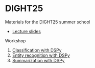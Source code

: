 # DIGHT25
Materials for the DIGHT25 summer school

* [Lecture slides](https://docs.google.com/presentation/d/1Z4cLon_qO8FDRjf8t3EraEnmSmQG1prQi7tSs50Q7qs/edit?usp=sharing)

Workshop
1. [Classification with DSPy](https://colab.research.google.com/github/TurkuNLP/DIGHT25/blob/main/01_classification.ipynb)
1. [Entity recognition with DSPy](https://colab.research.google.com/github/TurkuNLP/DIGHT25/blob/main/02_hipe_ner.ipynb)
1. [Summarization with DSPy](https://colab.research.google.com/github/TurkuNLP/DIGHT25/blob/main/03_summaries.ipynb)
